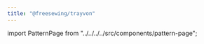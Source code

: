 ```yaml
---
title: "@freesewing/trayvon"
---
```


import PatternPage from "../../../../src/components/pattern-page";

<PatternPage pattern="trayvon" />